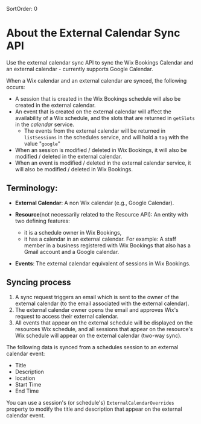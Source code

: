 SortOrder: 0
# About the External Calendar Sync API

Use the external calendar sync API to sync the Wix Bookings Calendar and an external calendar - currently supports Google Calendar.

When a Wix calendar and an external calendar are synced, the following occurs:
- A session that is created in the Wix Bookings schedule will also be created in the external calendar.
- An event that is created on the external calendar will affect the availability of a Wix schedule, and the slots that are returned in `getSlots` in the *calendar* service.
    - The events from the external calendar will be returned in `listSessions` in the schedules service,  and will hold a `tag` with the value "`google`"
- When an session is modified / deleted in Wix Bookings, it will also be modified / deleted in the external calendar.
- When an event is modified / deleted in the external calendar service,  it will also be modified / deleted in Wix Bookings.

## Terminology:

- **External Calendar**: A non Wix calendar (e.g., Google Calendar). 

- **Resource**(not necessarily related to the Resource API): An entity with two defining features:
	- it is a schedule owner in Wix Bookings,
	- it has a calendar in an external calendar. 
	For example: A staff member in a business registered with Wix Bookings that also has a Gmail account and a Google calendar.

- **Events**: The external calendar equivalent of sessions in Wix Bookings.

## Syncing process

1. A sync request triggers an email which is sent to the owner of the external calendar (to the email associated with the external calendar).
2. The external calendar owner opens the email and approves Wix's request to access their external calendar.
3. All events that appear on the external schedule will be displayed on the resources Wix schedule, and all sessions that appear on the resource's Wix schedule will appear on the external calendar (two-way sync). 

The following data is synced from a schedules session to an external calendar event:

- Title
- Description
- location
- Start Time
- End Time

You can use a session's (or schedule's) `ExternalCalendarOverrides` property to modify the title and description that appear on the external calendar event.
